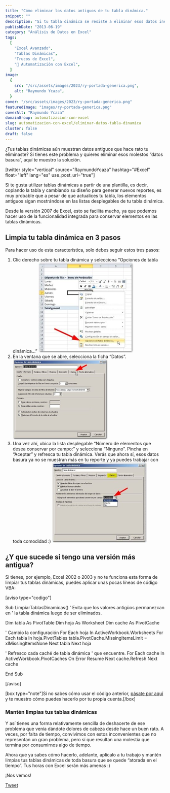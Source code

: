 ```yaml
---
title: "Cómo eliminar los datos antiguos de tu tabla dinámica."
snippet: ""
description: "Si tu tabla dinámica se resiste a eliminar esos datos inexistentes de sus listas desplegables, entonces esta puede ser la solución para ti."
publishDate: "2013-06-19"
category: "Análisis de Datos en Excel"
tags:
  [
    "Excel Avanzado",
    "Tablas Dinámicas",
    "Trucos de Excel",
    "🤖 Automatización con Excel",
  ]
image:
  {
    src: "/src/assets/images/2023/ry-portada-generica.png",
    alt: "Raymundo Ycaza",
  }
cover: "/src/assets/images/2023/ry-portada-generica.png"
featuredImage: "images/ry-portada-generica.png"
coverAlt: "Raymundo Ycaza"
domainGroup: automatizacion-con-excel
slug: automatizacion-con-excel/eliminar-datos-tabla-dinamica
cluster: false
draft: false
---
```


¿Tus tablas dinámicas aún muestran datos antiguos que hace rato tu eliminaste? Si tienes este problema y quieres eliminar esos molestos “datos basura”, aquí te muestro la solución.

\[twitter style="vertical" source="RaymundoYcaza" hashtag="#Excel" float="left" lang="es" use_post_url="true"\]

Si te gusta utilizar tablas dinámicas a partir de una plantilla, es decir, copiando la tabla y cambiando su diseño para generar nuevos reportes, es muy probable que a pesar de que actualices tu tabla, los elementos antiguos sigan mostrándose en las listas desplegables de tu tabla dinámica.

Desde la versión 2007 de Excel, esto se facilita mucho, ya que podemos hacer uso de la funcionalidad integrada para conservar elementos en las tablas dinámicas.

## Limpia tu tabla dinámica en 3 pasos

Para hacer uso de esta característica, solo debes seguir estos tres pasos:

1. Clic derecho sobre tu tabla dinámica y selecciona “Opciones de tabla dinámica…” [![Tabla dinámica](/src/assets/images/2023/datos-antiguos-tabla-dinamica-000057-300x285.jpg)](http://raymundoycaza.com/wp-content/uploads/datos-antiguos-tabla-dinamica-000057.jpg)
2. En la ventana que se abre, selecciona la ficha “Datos”. [![Tabla dinámica](/src/assets/images/2023/datos-antiguos-tabla-dinamica-000058-300x254.jpg)](http://raymundoycaza.com/wp-content/uploads/datos-antiguos-tabla-dinamica-000058.jpg)
3. Una vez ahí, ubica la lista desplegable “Número de elementos que desea conservar por campo:” y selecciona “Ninguno”. Pincha en “Aceptar” y refresca tu tabla dinámica. Verás que ahora sí, esos datos basura ya no se muestran más en tu reporte y ya puedes trabajar con toda comodidad :) [![Tabla dinámica](/src/assets/images/2023/datos-antiguos-tabla-dinamica-000059-300x254.jpg)](http://raymundoycaza.com/wp-content/uploads/datos-antiguos-tabla-dinamica-000059.jpg)

## ¿Y que sucede si tengo una versión más antigua?

Si tienes, por ejemplo, Excel 2002 o 2003 y no te funciona esta forma de limpiar tus tablas dinámicas, puedes aplicar unas pocas líneas de código VBA:

\[aviso type="codigo"\]

Sub LimpiarTablasDinamicas() ' Evita que los valores antigüos permanezcan en ' la tabla dinámica luego de ser eliminados.

Dim tabla As PivotTable Dim hoja As Worksheet Dim cache As PivotCache

' Cambio la configuración For Each hoja In ActiveWorkbook.Worksheets For Each tabla In hoja.PivotTables tabla.PivotCache.MissingItemsLimit = xlMissingItemsNone Next tabla Next hoja

' Refresco cada caché de tabla dinámica ' que encuentre. For Each cache In ActiveWorkbook.PivotCaches On Error Resume Next cache.Refresh Next cache

End Sub

\[/aviso\]

\[box type="note"\]Si no sabes cómo usar el código anterior, [pásate por aquí](http://raymundoycaza.com/escribe-tu-primera-macro-en-excel "Escribe tu propia macro") y te muestro cómo puedes hacerlo por tu propia cuenta.\[/box\]

### Mantén limpias tus tablas dinámicas

Y así tienes una forma relativamente sencilla de deshacerte de ese problema que venía dándote dolores de cabeza desde hace un buen rato. A veces, por falta de tiempo, convivimos con estos inconvenientes que no representan un gran problema, pero sí que resultan una molestia que termina por consumirnos algo de tiempo.

Ahora que ya sabes cómo hacerlo, adelante, aplícalo a tu trabajo y mantén limpias tus tablas dinámicas de toda basura que se quede “atorada en el tiempo”. Tus horas con Excel serán más amenas :)

¡Nos vemos!

[Tweet](https://twitter.com/share)
